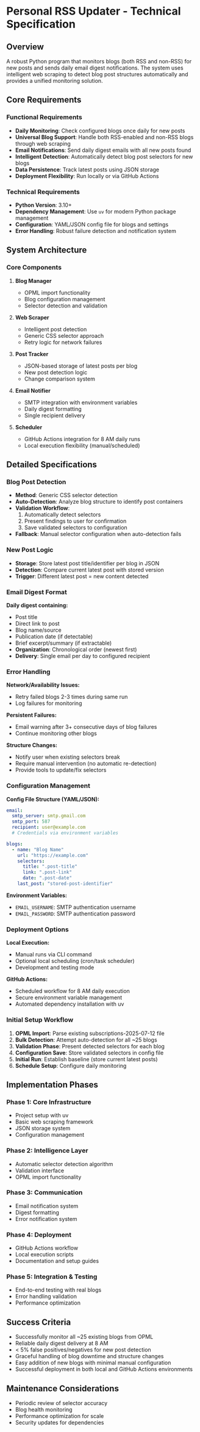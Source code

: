 # Personal RSS Updater - Technical Specification

## Overview
A robust Python program that monitors blogs (both RSS and non-RSS) for new posts and sends daily email digest notifications. The system uses intelligent web scraping to detect blog post structures automatically and provides a unified monitoring solution.

## Core Requirements

### Functional Requirements
- **Daily Monitoring**: Check configured blogs once daily for new posts
- **Universal Blog Support**: Handle both RSS-enabled and non-RSS blogs through web scraping
- **Email Notifications**: Send daily digest emails with all new posts found
- **Intelligent Detection**: Automatically detect blog post selectors for new blogs
- **Data Persistence**: Track latest posts using JSON storage
- **Deployment Flexibility**: Run locally or via GitHub Actions

### Technical Requirements
- **Python Version**: 3.10+
- **Dependency Management**: Use `uv` for modern Python package management
- **Configuration**: YAML/JSON config file for blogs and settings
- **Error Handling**: Robust failure detection and notification system

## System Architecture

### Core Components

1. **Blog Manager**
   - OPML import functionality
   - Blog configuration management
   - Selector detection and validation

2. **Web Scraper**
   - Intelligent post detection
   - Generic CSS selector approach
   - Retry logic for network failures

3. **Post Tracker**
   - JSON-based storage of latest posts per blog
   - New post detection logic
   - Change comparison system

4. **Email Notifier**
   - SMTP integration with environment variables
   - Daily digest formatting
   - Single recipient delivery

5. **Scheduler**
   - GitHub Actions integration for 8 AM daily runs
   - Local execution flexibility (manual/scheduled)

## Detailed Specifications

### Blog Post Detection
- **Method**: Generic CSS selector detection
- **Auto-Detection**: Analyze blog structure to identify post containers
- **Validation Workflow**: 
  1. Automatically detect selectors
  2. Present findings to user for confirmation
  3. Save validated selectors to configuration
- **Fallback**: Manual selector configuration when auto-detection fails

### New Post Logic
- **Storage**: Store latest post title/identifier per blog in JSON
- **Detection**: Compare current latest post with stored version
- **Trigger**: Different latest post = new content detected

### Email Digest Format
**Daily digest containing:**
- Post title
- Direct link to post
- Blog name/source
- Publication date (if detectable)
- Brief excerpt/summary (if extractable)
- **Organization**: Chronological order (newest first)
- **Delivery**: Single email per day to configured recipient

### Error Handling

**Network/Availability Issues:**
- Retry failed blogs 2-3 times during same run
- Log failures for monitoring

**Persistent Failures:**
- Email warning after 3+ consecutive days of blog failures
- Continue monitoring other blogs

**Structure Changes:**
- Notify user when existing selectors break
- Require manual intervention (no automatic re-detection)
- Provide tools to update/fix selectors

### Configuration Management

**Config File Structure (YAML/JSON):**
```yaml
email:
  smtp_server: smtp.gmail.com
  smtp_port: 587
  recipient: user@example.com
  # Credentials via environment variables

blogs:
  - name: "Blog Name"
    url: "https://example.com"
    selectors:
      title: ".post-title"
      link: ".post-link"
      date: ".post-date"
    last_post: "stored-post-identifier"
```

**Environment Variables:**
- `EMAIL_USERNAME`: SMTP authentication username
- `EMAIL_PASSWORD`: SMTP authentication password

### Deployment Options

**Local Execution:**
- Manual runs via CLI command
- Optional local scheduling (cron/task scheduler)
- Development and testing mode

**GitHub Actions:**
- Scheduled workflow for 8 AM daily execution
- Secure environment variable management
- Automated dependency installation with uv

### Initial Setup Workflow

1. **OPML Import**: Parse existing subscriptions-2025-07-12 file
2. **Bulk Detection**: Attempt auto-detection for all ~25 blogs
3. **Validation Phase**: Present detected selectors for each blog
4. **Configuration Save**: Store validated selectors in config file
5. **Initial Run**: Establish baseline (store current latest posts)
6. **Schedule Setup**: Configure daily monitoring

## Implementation Phases

### Phase 1: Core Infrastructure
- Project setup with uv
- Basic web scraping framework
- JSON storage system
- Configuration management

### Phase 2: Intelligence Layer
- Automatic selector detection algorithm
- Validation interface
- OPML import functionality

### Phase 3: Communication
- Email notification system
- Digest formatting
- Error notification system

### Phase 4: Deployment
- GitHub Actions workflow
- Local execution scripts
- Documentation and setup guides

### Phase 5: Integration & Testing
- End-to-end testing with real blogs
- Error handling validation
- Performance optimization

## Success Criteria
- Successfully monitor all ~25 existing blogs from OPML
- Reliable daily digest delivery at 8 AM
- < 5% false positives/negatives for new post detection
- Graceful handling of blog downtime and structure changes
- Easy addition of new blogs with minimal manual configuration
- Successful deployment in both local and GitHub Actions environments

## Maintenance Considerations
- Periodic review of selector accuracy
- Blog health monitoring
- Performance optimization for scale
- Security updates for dependencies